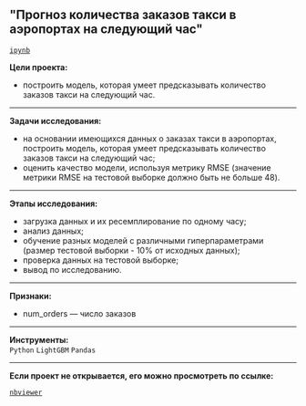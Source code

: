 ## "Прогноз количества заказов такси в аэропортах на следующий час"
[`ipynb`](https://github.com/mike2023-ml/Portfolio/blob/main/Taxi%20orders/Taxi%20orders.ipynb)  

**Цели проекта:**
- построить модель, которая умеет предсказывать количество заказов такси на следующий час.

***

**Задачи исследования:**  
- на основании имеющихся данных о заказах такси в аэропортах, построить модель, которая умеет предсказывать количество заказов такси на следующий час;
- оценить качество модели, используя метрику RMSE (значение метрики RMSE на тестовой выборке должно быть не больше 48).
    
***
    
**Этапы исследования:** 
- загрузка данных и их ресемплирование по одному часу;
- анализ данных;
- обучение разных моделей с различными гиперпараметрами (размер тестовой выборки - 10% от исходных данных);
- проверка данных на тестовой выборке;
- вывод по исследованию.

***

**Признаки:**
- num_orders — число заказов
    
***
    
**Инструменты:**  
`Python` `LightGBM` `Pandas`

***

**Если проект не открывается, его можно просмотреть по ссылке:**  

[`nbviewer`](https://nbviewer.org/github/mike2023-ml/Portfolio/blob/cf03e5c82186e3efa040585b501ec84a09551a21/Taxi%20orders/Taxi%20orders.ipynb) 
</div>


